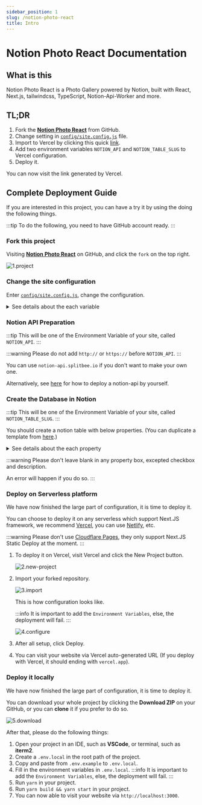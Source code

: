 ```yaml
---
sidebar_position: 1
slug: /notion-photo-react
title: Intro
---
```


# Notion Photo React Documentation

## What is this

Notion Photo React is a Photo Gallery powered by Notion, built with React, Next.js, tailwindcss, TypeScript, Notion-Api-Worker and more.

## TL;DR

1. Fork the [**Notion Photo React**](https://github.com/Harry-Yep/Notion-Photo-React) from GitHub.
2. Change setting in [`config/site.config.js`](https://github.com/Harry-Yep/Notion-Photo-React/blob/main/config/site.config.js) file.
3. Import to Vercel by clicking this quick [link](https://vercel.com/new/git/external?repository-url=https%3A%2F%2Fgithub.com%2FHarry-Yep%2FNotion-Photo-React).
4. Add two environment variables `NOTION_API` and `NOTION_TABLE_SLUG` to Vercel configuration.
5. Deploy it.

You can now visit the link generated by Vercel.

## Complete Deployment Guide

If you are interested in this project, you can have a try it by using the doing the following things.

:::tip
To do the following, you need to have GitHub account ready.
:::

### Fork this project

Visiting [**Notion Photo React**](https://github.com/Harry-Yep/Notion-Photo-React) on GitHub, and click the `fork` on the top right.

![1.project](/docs/notion-photo-react/intro/1.project.png)

### Change the site configuration

Enter [`config/site.config.js`](https://github.com/Harry-Yep/Notion-Photo-React/blob/main/config/site.config.js), change the configuration.

<details>
  <summary>See details about the each variable</summary>

```js
module.exports = {
    global: {
        author: 'Harry Yep', // The Photo Gallery author
        site: {
            name: 'Notion Photo React Example', // The Photo Gallery title
            description: 'Photo Gallery built with Notion, React, Next.js, tailwindcss, TypeScript, Notion-Api-Worker and more.', // The Photo Gallery description
            url: 'https://npr.okis.dev/', // The Photo Gallery URL
            banner_img: `https://cdn.harrly.com/project/GitHub/Notion-Photo-React/img/Notion-Photo-React.Banner.png`, // The Photo Gallery Open Graph image
            language: [
                // The supported language of the Blog (Not recommand to change, only support **简体中文** and **British England** so far)
                {
                    name: 'British English', // The language name (Default is **British English**)
                    code: 'en-GB', // The language code, this is related the URL you visited. For example, `blog.example.com/zh-CN` stand for **简体中文** of the blog.
                },
                {
                    name: 'Simplified Chinese',
                    code: 'zh-CN',
                },
            ],
        },
        content: {
            header: {
                description: `...`, // The description of the Photo Gallery, which will be shown on the header of the page. JSX supported.
            },
            license: {
                name: 'CC BY-NC-SA 4.0', // The License Name
                url: 'https://creativecommons.org/licenses/by-nc-sa/4.0/', // The License agreement URL
            },
        },
        analytics: {
            google: '', // The Google Analytics UA Code
            splitbee: 'O1KKIQNSGP18', // The Splitbee Analytics Code
        },
    },
};
```

</details>

### Notion API Preparation

:::tip
This will be one of the Environment Variable of your site, called `NOTION_API`.
:::

:::warning
Please do not add `http://` or `https://` before `NOTION_API`.
:::

You can use `notion-api.splitbee.io` if you don't want to make your own one.

Alternatively, see [here](https://github.com/splitbee/notion-api-worker) for how to deploy a notion-api by yourself.

### Create the Database in Notion

:::tip
This will be one of the Environment Variable of your site, called `NOTION_TABLE_SLUG`.
:::

You should create a notion table with below properties. (You can duplicate a template from [here](https://harrly.notion.site/d04d7d2efc9a4e79a3c98d7d4c9e8fc9).)

<details>
  <summary>See details about the each property</summary>

```
title: Title
location: Select
published: Checkbox
date: Date
slug: Text
url: URL (Your photo image url)
```

</details>

:::warning
Please don't leave blank in any property box, excepted checkbox and description.

An error will happen if you do so.
:::

### Deploy on Serverless platform

We have now finished the large part of configuration, it is time to deploy it.

You can choose to deploy it on any serverless which support Next.JS framework, we recommend [Vercel](https://vercel.com), you can use [Netlify](https://www.netlify.com/), etc.

:::warning
Please don't use [Cloudflare Pages](https://pages.cloudflare.com/), they only support Next.JS Static Deploy at the moment.
:::

1. To deploy it on Vercel, visit Vercel and click the New Project button.

    ![2.new-project](/docs/notion-photo-react/intro/2.new-project.png)

2. Import your forked repository.

    ![3.import](/docs/notion-photo-react/intro/3.import.png)

    This is how configuration looks like.

    :::info
    It is important to add the `Environment Variables`, else, the deployment will fail.
    :::

    ![4.configure](/docs/notion-photo-react/intro/4.configure.png)

3. After all setup, click Deploy.

4. You can visit your website via Vercel auto-generated URL (If you deploy with Vercel, it should ending with `vercel.app`).

### Deploy it locally

We have now finished the large part of configuration, it is time to deploy it.

You can download your whole project by clicking the **Download ZIP** on your GitHub, or you can **clone** it if you prefer to do so.

![5.download](/docs/notion-photo-react/intro/5.download.png)

After that, please do the following things:

1. Open your project in an IDE, such as **VSCode**, or terminal, such as **iterm2**.
2. Create a `.env.local` in the root path of the project.
3. Copy and paste from `.env.example` to `.env.local`.
4. Fill in the environment variables in `.env.local`.
   :::info
   It is important to add the `Environment Variables`, else, the deployment will fail.
   :::
5. Run `yarn` in your project.
6. Run `yarn build && yarn start` in your project.
7. You can now able to visit your website via `http://localhost:3000`.
